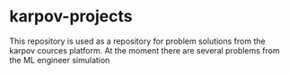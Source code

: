 # karpov-projects
This repository is used as a repository for problem solutions from the karpov cources platform. At the moment there are several problems from the ML engineer simulation
